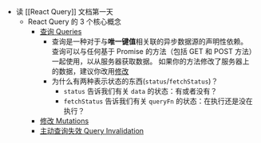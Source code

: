 - 读 [[React Query]] 文档第一天
	- React Query 的 3 个核心概念
		- [查询 Queries](https://cangsdarm.github.io/react-query-web-i18n/react/guides&concepts/queries)
			- 查询是一种对于与**唯一键值**相关联的异步数据源的声明性依赖。 查询可以与任何基于 Promise 的方法（包括 GET 和 POST 方法）一起使用，以从服务器获取数据。 如果你的方法修改了服务器上的数据，建议你改用[修改](https://cangsdarm.github.io/react-query-web-i18n/react/guides&concepts/mutations)
			- 为什么有两种表示状态的东西(`status`/`fetchStatus`)？
				- `status` 告诉我们有关 `data` 的状态：有或者没有？
				- `fetchStatus` 告诉我们有关 `queryFn` 的状态：在执行还是没在执行？
		- [修改 Mutations](https://cangsdarm.github.io/react-query-web-i18n/react/guides&concepts/mutations)
		- [主动查询失效 Query Invalidation](https://cangsdarm.github.io/react-query-web-i18n/react/guides&concepts/query-invalidation)
